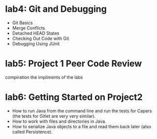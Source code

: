 # lab4: Git and Debugging
* Git Basics
* Merge Conflicts
* Detached HEAD States
* Checking Out Code with Git
* Debugging Using JUnit  

# lab5: Project 1 Peer Code Review
compiration the impliments of the labs

# lab6: Getting Started on Project2
* How to run Java from the command line and run the tests for Capers (the tests for Gitlet are very very similar).
* How to work with files and directories in Java.
* How to serialize Java objects to a file and read them back later (also called Persistence).